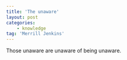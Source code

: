 ```yaml
---
title: 'The unaware'
layout: post
categories:
    - knowledge
tag: 'Merrill Jenkins'
---
```


Those unaware are unaware of being unaware.